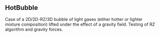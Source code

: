## HotBubble
Case of a 2D/2D-RZ/3D bubble of light gases (either hotter or lighter mixture composition) lifted under the effect of 
a gravity field. Testing of RZ algorithm and gravity forces.
